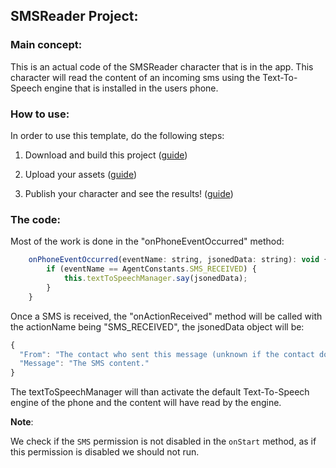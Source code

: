 ## SMSReader Project:

### Main concept:
This is an actual code of the SMSReader character that is in the app.
This character will read the content of an incoming sms using the Text-To-Speech engine that is installed in the users phone.

### How to use:
In order to use this template, do the following steps:


1. Download and build this project ([guide](https://github.com/ImAliveApp/ImAliveGuide/wiki/How-to:-Build-and-publish-character-script))

2. Upload your assets ([guide](https://youtu.be/2eHSx10HHuc))

3. Publish your character and see the results! ([guide](https://github.com/ImAliveApp/ImAliveGuide/wiki/How-to:-Publish-your-character))

### The code:
Most of the work is done in the "onPhoneEventOccurred" method:
```javascript
    onPhoneEventOccurred(eventName: string, jsonedData: string): void {
        if (eventName == AgentConstants.SMS_RECEIVED) {
            this.textToSpeechManager.say(jsonedData);
        }
    }
```
Once a SMS is received, the "onActionReceived" method will be called with the actionName being "SMS_RECEIVED", 
the jsonedData object will be:
```javascript
{
  "From": "The contact who sent this message (unknown if the contact does not exists)",
  "Message": "The SMS content."
}
```
The textToSpeechManager will than activate the default Text-To-Speech engine of the phone and the content will have read by the engine.

**Note**:

We check if the `SMS` permission is not disabled in the `onStart` method, as if this permission is disabled we should not run.
